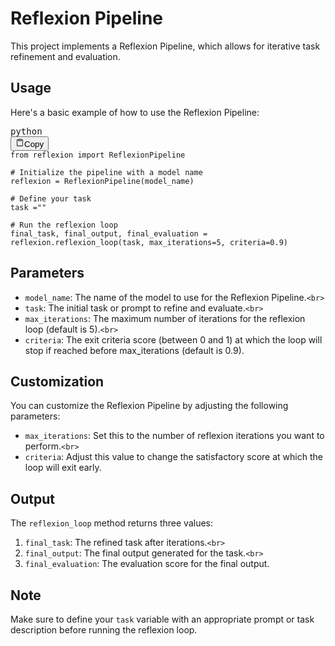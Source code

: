 # Reflexion Pipeline

This project implements a Reflexion Pipeline, which allows for iterative task refinement and evaluation.

## Usage

Here's a basic example of how to use the Reflexion Pipeline:

<pre><div class="relative flex flex-col rounded-lg"><div class="text-text-300 absolute pl-3 pt-2.5 text-xs">python</div><div class="pointer-events-none sticky my-0.5 ml-0.5 flex items-center justify-end px-1.5 py-1 mix-blend-luminosity top-0"><div class="from-bg-300/90 to-bg-300/70 pointer-events-auto rounded-md bg-gradient-to-b p-0.5 backdrop-blur-md"><button class="flex flex-row items-center gap-1 rounded-md p-1 py-0.5 text-xs transition-opacity delay-100 hover:bg-bg-200"><svg xmlns="http://www.w3.org/2000/svg" width="14" height="14" fill="currentColor" viewBox="0 0 256 256" class="text-text-500 mr-px -translate-y-[0.5px]"><path d="M200,32H163.74a47.92,47.92,0,0,0-71.48,0H56A16,16,0,0,0,40,48V216a16,16,0,0,0,16,16H200a16,16,0,0,0,16-16V48A16,16,0,0,0,200,32Zm-72,0a32,32,0,0,1,32,32H96A32,32,0,0,1,128,32Zm72,184H56V48H82.75A47.93,47.93,0,0,0,80,64v8a8,8,0,0,0,8,8h80a8,8,0,0,0,8-8V64a47.93,47.93,0,0,0-2.75-16H200Z"></path></svg><span class="text-text-200 pr-0.5">Copy</span></button></div></div><div><div class="code-block__code !my-0 !rounded-lg !text-sm !leading-relaxed"><code class="language-python"><span><span class="token">from</span><span> reflexion </span><span class="token">import</span><span> ReflexionPipeline
</span></span><span>
</span><span><span></span><span class="token"># Initialize the pipeline with a model name</span><span>
</span></span><span><span>reflexion </span><span class="token">=</span><span> ReflexionPipeline</span><span class="token">(</span><span>model_name</span><span class="token">)</span><span>
</span></span><span>
</span><span><span></span><span class="token"># Define your task</span><span>
</span></span><span><span>task </span><span class="token">=</span><span></span><span class="token">""</span><span>
</span></span><span>
</span><span><span></span><span class="token"># Run the reflexion loop</span><span>
</span></span><span><span>final_task</span><span class="token">,</span><span> final_output</span><span class="token">,</span><span> final_evaluation </span><span class="token">=</span><span> reflexion</span><span class="token">.</span><span>reflexion_loop</span><span class="token">(</span><span>task</span><span class="token">,</span><span> max_iterations</span><span class="token">=</span><span class="token">5</span><span class="token">,</span><span> criteria</span><span class="token">=</span><span class="token">0.9</span><span class="token">)</span></span></code></div></div></div></pre>

## Parameters

* `model_name`: The name of the model to use for the Reflexion Pipeline.`<br>`
* `task`: The initial task or prompt to refine and evaluate.`<br>`
* `max_iterations`: The maximum number of iterations for the reflexion loop (default is 5).`<br>`
* `criteria`: The exit criteria score (between 0 and 1) at which the loop will stop if reached before max_iterations (default is 0.9).

## Customization

You can customize the Reflexion Pipeline by adjusting the following parameters:

* `max_iterations`: Set this to the number of reflexion iterations you want to perform.`<br>`
* `criteria`: Adjust this value to change the satisfactory score at which the loop will exit early.

## Output

The `reflexion_loop` method returns three values:

1. `final_task`: The refined task after iterations.`<br>`
2. `final_output`: The final output generated for the task.`<br>`
3. `final_evaluation`: The evaluation score for the final output.

## Note

Make sure to define your `task` variable with an appropriate prompt or task description before running the reflexion loop.
